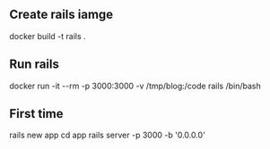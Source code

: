 ## Create rails iamge
docker build -t rails .

## Run rails
docker run -it --rm -p 3000:3000 -v /tmp/blog:/code rails /bin/bash

## First time
rails new app
cd app
rails server -p 3000 -b '0.0.0.0'
